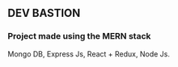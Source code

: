 ## DEV BASTION

### Project made using the MERN stack

Mongo DB,
Express Js,
React + Redux,
Node Js.
